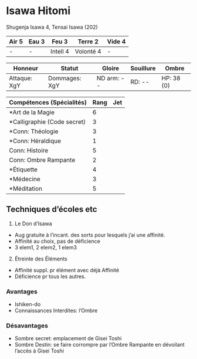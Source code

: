 # Isawa Hitomi

Shugenja Isawa 4, Tensai Isawa (202)

| **Air** 5     | **Eau** 3     | **Feu** 3     | **Terre** 2   | **Vide** 4
| ------------- | ------------- | ------------- | ------------- | -------------
| -             | -             | Intell 4      | Volonté 4     | -

| Honneur       | Statut        | Gloire        | Souillure     | Ombre
| ------------- | ------------- | ------------- | ------------- | -------------
| Attaque: XgY  | Dommages: XgY | ND arm: --    | RD: --        | HP: 38 (0)

| Compétences (Spécialités)                     | Rang  | Jet
| --------------------------------------------- | ----- | -------
| *Art de la Magie                              | 6     |
| *Calligraphie (Code secret)                   | 3     |
| *Conn: Théologie                              | 3     |
| *Conn: Héraldique                             | 1     |
| Conn: Histoire                                | 5     |
| Conn: Ombre Rampante                          | 2     |
| *Étiquette                                    | 4     |
| *Médecine                                     | 3     |
| *Méditation                                   | 5     |

## Techniques d’écoles etc

1. Le Don d’Isawa
  * Aug gratuite à l’incant. des sorts pour lesquels j’ai une affinité.
  * Affinité au choix, pas de déficience
  * 3 elem1, 2 elem2, 1 elem3
2. Étreinte des Éléments
  * Affinité suppl. pr élément avec déjà Affinité
  * Déficience pr tous les autres.

### Avantages

* Ishiken-do
* Connaissances Interdites: l’Ombre

### Désavantages

* Sombre secret: emplacement de Gisei Toshi
* Sombre Destin: se faire corrompre par l’Ombre Rampante en dévoilant l’accès
    à Gisei Toshi